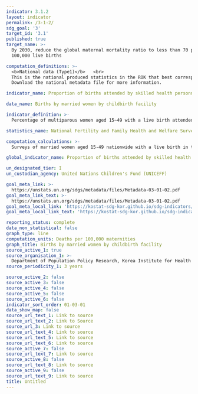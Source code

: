 ```yaml
---
indicator: 3.1.2
layout: indicator
permalink: /3-1-2/
sdg_goal: '3'
target_id: '3.1'
published: true
target_name: >-
  By 2030, reduce the global maternal mortality ratio to less than 70 per
  100,000 live births

computation_definitions: >-
  <b>National data (Type1)</b>   <br>
  This is the national produced statistics in the ROK that best corresponds to the definition of UN SDGs indicators. <br>
  Download the national metadata file for more information.

indicator_name: Proportion of births attended by skilled health personnel

data_name: Births by married women by childbirth facility

indicator_definition: >-
  Percentage of multiparous women aged 15~49 with a live birth attended by a skilled health personnel

statistics_name: National Fertility and Family Health and Welfare Survey  

computation_calculations: >-
  Surveys of married women aged 15-49 nationwide with a live birth in the past two years. 

global_indicator_name: Proportion of births attended by skilled health personnel

un_designated_tier: I
un_custodian_agency: United Nations Children's Fund (UNICEFF)

goal_meta_link: >-
  https://unstats.un.org/sdgs/metadata/files/Metadata-03-01-02.pdf   
goal_meta_link_text: >-
  https://unstats.un.org/sdgs/metadata/files/Metadata-03-01-02.pdf   
goal_meta_local_link: 'https://kostat-sdg-kor.github.io/sdg-indicators/public/data/Metadata-03-01-02_ENG.pdf'
goal_meta_local_link_text: 'https://kostat-sdg-kor.github.io/sdg-indicators/public/data/Metadata-03-01-02_ENG.pdf'

reporting_status: complete
data_non_statistical: false
graph_type: line
computation_units: Deaths per 100,000 maternities
graph_title: Births by married women by childbirth facility
source_active_1: true
source_organisation_1: >-
  Department of Population Policy Research, Korea Institute for Health and Social Affairs
source_periodicity_1: 3 years

source_active_2: false
source_active_3: false
source_active_4: false
source_active_5: false
source_active_6: false
indicator_sort_order: 01-03-01
data_show_map: false
source_url_text_1: Link to source
source_url_text_2: Link to Source
source_url_3: Link to source
source_url_text_4: Link to source
source_url_text_5: Link to source
source_url_text_6: Link to source
source_active_7: false
source_url_text_7: Link to source
source_active_8: false
source_url_text_8: Link to source
source_active_9: false
source_url_text_9: Link to source
title: Untitled
---
```

